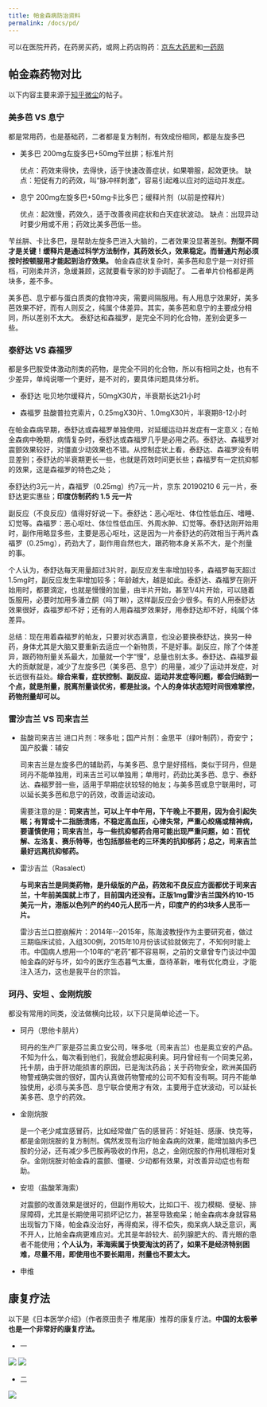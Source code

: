 ```yaml
---
title: 帕金森病防治资料
permalink: /docs/pd/
---
```


可以在医院开药，在药房买药，或网上药店购药：[京东大药房](https://mall.jd.com/index-1000075422.html)和[一药网](https://www.111.com.cn/)

## 帕金森药物对比

以下内容主要来源于[知乎微尘](https://www.zhihu.com/people/wei-chen-88-93/posts)的帖子。

### 美多芭 VS 息宁

都是常用药，也是基础药，二者都是复方制剂，有效成份相同，都是左旋多巴

- 美多巴 200mg左旋多巴+50mg苄丝肼；标准片剂

  优点：药效来得快，去得快，适于快速改善症状，如果嚼服，起效更快。
  缺点：短促有力的药效，叫“脉冲样刺激”，容易引起难以应对的运动并发症。

- 息宁 200mg左旋多巴+50mg卡比多巴；缓释片剂（以前是控释片）

  优点：起效慢，药效久，适于改善夜间症状和白天症状波动。
  缺点：出现异动时要少用或不用；药效比美多芭低一些。

苄丝肼、卡比多巴，是帮助左旋多巴进入大脑的，二者效果没显著差别。**剂型不同才是关键！缓释片是通过科学方法制作，其药效长久，效果稳定。而普通片剂必须按时按顿服用才能起到治疗效果。** 帕金森症状复杂时，美多芭和息宁是一对好搭档，可刚柔并济，急缓兼顾，这就要看专家的妙手调配了。 二者单片价格都是两块多，差不多。

美多芭、息宁都与蛋白质类的食物冲突，需要间隔服用。有人用息宁效果好，美多芭效果不好，而有人则反之，纯属个体差异。其实，美多芭和息宁的主要成分相同，所以差别不太大。
泰舒达和森福罗，是完全不同的化合物，差别会更多一些。

### 泰舒达 VS 森福罗

都是多巴胺受体激动剂类的药物，是完全不同的化合物，所以有相同之处，也有不少差异，单纯说哪一个更好，是不对的，要具体问题具体分析。

- 泰舒达 吡贝地尔缓释片，50mgX30片，半衰期长达21小时

- 森福罗 盐酸普拉克索片，0.25mgX30片、1.0mgX30片，半衰期8-12小时

在帕金森病早期，泰舒达或森福罗单独使用，对延缓运动并发症有一定意义；在帕金森病中晚期，病情复杂时，泰舒达或森福罗几乎是必用之药。泰舒达、森福罗对震颤效果较好，对僵直少动效果也不错。从控制症状上看，泰舒达、森福罗没有明显差别；泰舒达的半衰期更长一些，也就是药效时间更长些；森福罗有一定抗抑郁的效果，这是森福罗的特色之处；

泰舒达约3元一片，森福罗（0.25mg）约7元一片，京东 20190210 6 元一片，泰舒达更实惠些；**印度仿制药约 1.5 元一片**

副反应（不良反应）值得好好说一下。泰舒达：恶心呕吐、体位性低血压、嗜睡、幻觉等。森福罗：恶心呕吐、体位性低血压、外周水肿、幻觉等。泰舒达刚开始用时，副作用略显多些，主要是恶心呕吐，这是因为一片泰舒达的药效相当于两片森福罗（0.25mg），药劲大了，副作用自然也大，跟药物本身关系不大，是个剂量的事。

个人认为，泰舒达每天用量超过3片时，副反应发生率增加较多，森福罗每天超过1.5mg时，副反应发生率增加较多；年龄越大，越是如此。泰舒达、森福罗在刚开始用时，都要滴定，也就是慢慢的加量，由半片开始，甚至1/4片开始，可以随着饭服用，必要时加用多潘立酮（吗丁啉），这样副反应会少很多。有的人用泰舒达效果很好，森福罗却不好；还有的人用森福罗效果好，用泰舒达却不好，纯属个体差异。

总结：现在用着森福罗的帕友，只要对状态满意，也没必要换泰舒达，换另一种药，身体尤其是大脑又要重新去适应一个新物质，不是好事。副反应，除了个体差异，跟药物剂量关系最大，加量就一个字“慢”，总量也别太多。泰舒达、森福罗最大的贡献就是，减少了左旋多巴（美多芭、息宁）的用量，减少了运动并发症，对长远很有益处。**综合来看，症状控制、副反应、运动并发症等问题，都会归结到一个点，就是剂量，脱离剂量谈优劣，都是扯淡。个人的身体状态短时间很难掌控，药物剂量却可以。**

### 雷沙吉兰 VS 司来吉兰

- 盐酸司来吉兰 进口片剂：咪多吡；国产片剂：金思平（绿叶制药），奇安宁； 国产胶囊：辅安

  司来吉兰是左旋多巴的辅助药，与美多芭、息宁是好搭档，类似于珂丹，但是珂丹不能单独用，司来吉兰可以单独用；单用时，药劲比美多芭、息宁、泰舒达、森福罗弱一些，适用于早期症状较轻的帕友；与美多芭或息宁联用时，可以延长美多芭和息宁的药效，改善运动波动。

  需要注意的是：**司来吉兰，可以上午中午用，下午晚上不要用，因为会引起失眠；有胃或十二指肠溃疡，不稳定高血压，心律失常，严重心绞痛或精神病，要谨慎使用；司来吉兰，与一些抗抑郁药合用可能出现严重问题，如：百忧解、左洛复、赛乐特等，也包括那些老的三环类的抗抑郁药；总之，司来吉兰最好远离抗抑郁药。**

- 雷沙吉兰（Rasalect）

  **与司来吉兰是同类药物，是升级版的产品，药效和不良反应方面都优于司来吉兰，十年前美国就上市了，目前国内还没有。正版1mg雷沙吉兰国外约10-15美元一片，港版以色列产的约40元人民币一片，印度产的约3块多人民币一片。**

  雷沙吉兰口腔崩解片：2014年--2015年，陈海波教授作为主要研究者，做过三期临床试验，入组300例，2015年10月份该试验就做完了，不知何时能上市。中国病人想用一个10年的“老药”都不容易啊，之前的文章曾专门谈过中国帕金森的好与坏，如今的医疗生态暮气太重，亟待革新，唯有优化商业，才能注入活力，这也是我平台的宗旨。

### 珂丹、安坦 、金刚烷胺

都没有常用的同类，没法做横向比较，以下只是简单论述一下。

- 珂丹（恩他卡朋片）

  珂丹的生产厂家是芬兰奥立安公司，咪多吡（司来吉兰）也是奥立安的产品。不知为什么，每次看到他们，我就会想起奥利奥。珂丹曾经有一个同类兄弟，托卡朋，由于肝功能损害的原因，已是淘汰药品；关于药物安全，欧洲美国药物警戒确实做的很好，国内认真做药物警戒的公司不知有没有啊。珂丹不能单独使用，必须与美多芭、息宁联合使用才有效，主要用于症状波动，可以延长美多芭、息宁的药效。

- 金刚烷胺

  是一个老少咸宜感冒药，比如经常做广告的感冒药：好娃娃、感康、快克等，都是金刚烷胺的复方制剂。偶然发现有治疗帕金森病的效果，能增加脑内多巴胺的分泌，还有减少多巴胺再吸收的作用，总之，金刚烷胺的作用机理相对复杂。金刚烷胺对帕金森的震颤、僵硬、少动都有效果，对改善异动症也有帮助。

- 安坦（盐酸苯海索）

  对震颤的改善效果是很好的，但副作用较大，比如口干、视力模糊、便秘、排尿障碍，尤其是长期使用可损坏记忆力，甚至导致痴呆；帕金森病本身就容易出现智力下降，帕金森没治好，再得痴呆，得不偿失，痴呆病人缺乏意识，离不开人，比帕金森病更难应对。尤其是年龄较大、前列腺肥大的、青光眼的患者不能使用；**个人认为，苯海索属于快要淘汰的药了，如果不是经济特别困难，尽量不用，即使用也不要长期用，剂量也不要太大。**

- 申维

## 康复疗法

以下是《日本医学介绍》（作者原田贵子 椎尾康）推荐的康复疗法。**中国的太极拳也是一个非常好的康复疗法。**
- 一

![](https://raw.githubusercontent.com/ericluo/imagebed/master/img/20190210184727.png)
![](https://raw.githubusercontent.com/ericluo/imagebed/master/img/20190210184803.png)

- 二

![](https://raw.githubusercontent.com/ericluo/imagebed/master/img/20190210184850.png)
